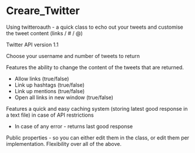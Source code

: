 Creare_Twitter
==============

Using twitteroauth - a quick class to echo out your tweets and customise the tweet content (links / # / @)

Twitter API version 1.1

Choose your username and number of tweets to return

Features the ability to change the content of the tweets that are returned.

- Allow links (true/false)
- Link up hashtags (true/false)
- Link up mentions (true/false)
- Open all links in new window (true/false)

Features a quick and easy caching system (storing latest good response in a text file) in case of API restrictions

- In case of any error - returns last good response

Public properties - so you can either edit them in the class, or edit them per implementation. Flexibility over all of the above.
